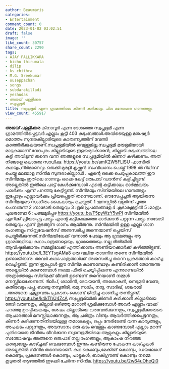 ```yaml
---
author: Beaumaris
categories:
- Entertainment
comment_count: 0
date: 2023-01-02 03:02:51
draft: false
image: ''
like_count: 30757
share_count: 2290
tags:
- AJAY PALLIKKARA
- bichu thirumala
- dilip
- ks chithra
- M.G. Sreekumar
- ouseppachan
- songs
- subdarakilladi
- yeshudas
- അജയ് പള്ളിക്കര
- സ്വപ്നഭൂമി
title: സ്വപ്നഭൂമി എന്ന ഗ്രാമത്തിലെ കിണർ കുഴിക്കലും ചില മനോഹര ഗാനങ്ങളും
view_count: 455917
---
```


**അജയ് പള്ളിക്കര** കിനാവൂർ എന്ന ദേശത്തെ സ്വപ്നഭൂമി എന്ന ഗ്രാമത്തിൽപ്പെട്ടവർ.എല്ലാം കൂട്ടി 403 കുടുംബങ്ങൾ.അവിടെയുള്ള മനുഷ്യർ മൊത്തം സുന്ദരകില്ലാടിയുടെ കാരുണ്യത്തിന് വേണ്ടി കാത്തിരിക്കുകയാണ്.സ്വപ്നഭൂമിയിൽ വെള്ളമില്ല.സ്വപ്നഭൂമി മരുഭൂമിയായി മാറുകയാണ്.വേദപുരം കില്ലാടിയുടെ ഇളയമുറക്കാരൻ, കില്ലാടി കുടുംബത്തിലെ കുട്ടി അവിടുന്ന് തന്നെ വന്ന് ഞങ്ങളുടെ സ്വപ്നഭൂമിയിൽ കിണറ് കുഴിക്കണം. അത്‌ നിങ്ങളെ കൊണ്ടേ സാധിക്കു. https://youtu.be/amK2W5FLISU ഫാസിൽ കഥയും,നിർമാണവും ഒരുക്കി മുരളി കൃഷ്ണൻ സംവിധാനം ചെയ്ത് 1998 ൽ റിലീസ് ചെയ്ത മലയാള സിനിമ സുന്ദരാകില്ലാഡി . എന്റെ ഒക്കെ ചെറുപ്പകാലത്ത് ഈ സിനിമയും ഇതിലെ ഗാനവും ഒക്കെ കേട്ട് ഒരുപാട് ഡാൻസ് കളിച്ചിട്ടുണ്ട് അല്ലെങ്കിൽ ഇതിലെ പാട്ട് കേൾക്കുമ്പോൾ എന്റെ കുട്ടിക്കാലം ഓർമ്മവരും പലർക്കും എന്ന് പറഞ്ഞു കേട്ടിട്ടുണ്ട്. സിനിമയും സിനിമയിലെ ഗാനങ്ങളും ഇപ്പോഴും എല്ലാവർക്കും പ്രിയപ്പെട്ടത് തന്നെയാണ്. ഔസേപ്പച്ചൻ ആയിരുന്നു സിനിമയുടെ സംഗീതം കൈകാര്യം ചെയ്തത്. 1 :മനസ്സിൽ വളർന്ന് പൂത്ത ചെമ്പരുന്ത്‌ 2 :നാടോടി തെയ്യവും 3 :ഭൂമി പ്രപഞ്ചങ്ങളേ 4 :കൂടാരക്കൂട്ടിൽ 5 :മാത്രം പുലരുമ്പോ 6 :പഞ്ചമുടിപ്പഴ https://youtu.be/F5pyWzY5wPI സിനിമയിൽ എനിക്ക് പ്രിയപ്പെട്ട പാട്ടും എന്റെ കുട്ടികാലത്തെ ഓർക്കാൻ പറ്റുന്ന പാട്ടും നാടോടി തെയ്യവും എന്ന് തുടങ്ങുന്ന ഗാനം ആയിരുന്നു. സിനിമയിൽ ഉള്ള എല്ലാ ഗാന രംഗങ്ങളും സിറ്റുവേഷൻസ്‌ അനുസരിച്ചു തന്നെയാണ് പ്ലെയിസ് ചെയ്തിരിക്കുന്നത്.സിനിമയിലേക്ക് വന്നാൽ പോലും ആ ഗ്രാമങ്ങളും ആ ഗ്രാമങ്ങളിലെ കഥാപാത്രങ്ങളെയും, ഗ്രാമത്തെയും നല്ല രീതിയിൽ ആവിഷ്കരിക്കാനും നമ്മളിലേക്ക് എത്തിക്കാനും അണിയറക്കാർക്ക് കഴിഞ്ഞിട്ടുണ്ട്. https://youtu.be/L3EYTsgAMa8 ഒരു വലിയ താരനിര തന്നെ സിനിമയിൽ ഉണ്ടായിരുന്നു. അവർ കഥാപാത്രങ്ങൾക്ക് അനുസരിച്ചു തന്നെ പ്രകടങ്ങൾ കാഴ്ച്ച വെച്ചിട്ടുണ്ട്. ഇന്ന് ഇപ്പോൾ ഈ സിനിമ കാണുമ്പോഴും കണ്ടിരിക്കാൻ തോന്നുന്നു അല്ലെങ്കിൽ കാണുമ്പോൾ നമ്മെ ഫീൽ ചെയ്യിപ്പിക്കുന്നു എന്നുണ്ടെങ്കിൽ അത്രത്തോളം സിനിമക്ക്‌ ജീവൻ ഉണ്ടെന്ന് തന്നെയാണീ നമ്മൾ മനസ്സിലാക്കേണ്ടത്. ദിലീപ്, ശാലിനി, ദേവയാനി, അശോകൻ, നെടുമുടി വേണു, കുതിരവട്ടം പപ്പു, ബാബു നമ്പൂതിരി, രമ്യ സലിം, നന്ദു, സാദിഖ്, ശങ്കരാടി ..അങ്ങനെ എല്ലാവരും പ്രകടനം കൊണ്ട് ജീവിച്ചു കാണിച്ചു തന്നിട്ടുണ്ട്. https://youtu.be/k4kTIVJ4ZcA സ്വപ്നഭൂമിയിൽ കിണർ കുഴിക്കാൻ കില്ലാടിയെ തേടി വരുന്നതും, കില്ലാടി ഒഴിഞ്ഞു മാറാൻ ശ്രമിക്കുമ്പോൾ അവർ എല്ലാം വാക്ക് പറഞ്ഞു ഉറപ്പിക്കുകയും, ശേഷം കില്ലാടിയെ വരവേൽക്കുന്നതും, സ്വപ്നഭൂമിക്കാരുടെ ആചാരങ്ങൾ മനസ്സിലാക്കുന്നതും, ആ ചരിത്രം വീണ്ടും ആവർത്തിക്കപ്പെടുന്നതും, കിണർ കുഴിക്കുന്നതിനിടയിലുള്ള തമാശകളും, ഒപ്പം നേരിടേണ്ടി വന്ന കാര്യങ്ങളും, അപകടം പറ്റുന്നതും, അവസാനം ഒരു കുടം വെള്ളം കാണുമ്പോൾ എല്ലാം മറന്ന് പുതിയൊരു ജീവിതം ജീവിക്കുന്ന സ്വാനഭൂമിയിലെ ആളുകളും കില്ലാടിയുടെ സന്തോഷവും അങ്ങനെ ഒരുപാട് നല്ല രംഗങ്ങളും, ആകാംഷ നിറഞ്ഞ കാര്യങ്ങളും കാഴ്ച്ചക്ക്‌ വെക്കുമ്പോൾ ഇന്നും കണ്ടിരുന്നു പോകുന്ന കാഴ്ച്ചകൾ അല്ലെങ്കിൽ സിനിമ തന്നെയാണ്. കഥ കൊണ്ടും,മേക്കിങ് കൊണ്ടും, ഡയലോഗ് കൊണ്ടും, പ്രകടനങ്ങൾ കൊണ്ടും, പാട്ടുകൾ, ബാക്ഗ്രൗണ്ട് കൊണ്ടും നമ്മെ കൂടുതൽ ആഴത്തിൽ ഇഴക്കി ചേർന്ന സിനിമ. https://youtu.be/2w64uOheQi0